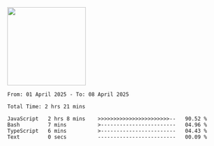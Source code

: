 <img height="180em" src="https://github-readme-stats-eight-theta.vercel.app/api?username=bkundev&show_icons=true&theme=radical&include_all_commits=true&count_private=true"/>
<!--START_SECTION:waka-->

```all_time
From: 01 April 2025 - To: 08 April 2025

Total Time: 2 hrs 21 mins

JavaScript   2 hrs 8 mins    >>>>>>>>>>>>>>>>>>>>>>>--   90.52 %
Bash         7 mins          >------------------------   04.96 %
TypeScript   6 mins          >------------------------   04.43 %
Text         0 secs          -------------------------   00.09 %
```

<!--END_SECTION:waka-->

